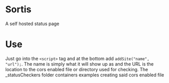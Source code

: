 # Sortis
A self hosted status page

# Use

Just go into the `<script>` tag and at the bottom add `addSite("name", "url");`. The name is simply what it will show up as and the URL is the location to the cors enabled file or directory used for checking. The _statusCheckers folder containers examples creating said cors enabled file